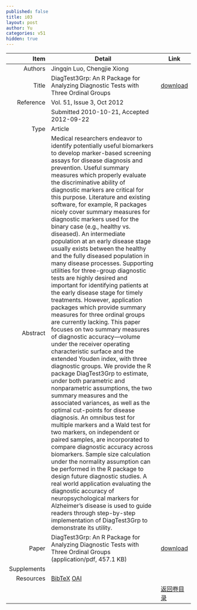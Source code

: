 ```yaml
---
published: false
title: i03
layout: post
author: Yu
categories: v51
hidden: true
---
```


| Item | Detail | Link |
|---:|---|---|
| Authors | Jingqin Luo, Chengjie Xiong| |
| Title |DiagTest3Grp: An R Package for Analyzing Diagnostic Tests with Three Ordinal Groups | [download](http://www.jstatsoft.org/v51/i03/paper) |
| Reference |Vol. 51, Issue 3, Oct 2012 | |
| | Submitted 2010-10-21, Accepted 2012-09-22| | 
| Type | Article| |
| Abstract | Medical researchers endeavor to identify potentially useful biomarkers to develop marker-based screening assays for disease diagnosis and prevention. Useful summary measures which properly evaluate the discriminative ability of diagnostic markers are critical for this purpose. Literature and existing software, for example, R packages nicely cover summary measures for diagnostic markers used for the binary case (e.g., healthy vs. diseased). An intermediate population at an early disease stage usually exists between the healthy and the fully diseased population in many disease processes. Supporting utilities for three-group diagnostic tests are highly desired and important for identifying patients at the early disease stage for timely treatments. However, application packages which provide summary measures for three ordinal groups are currently lacking. This paper focuses on two summary measures of diagnostic accuracy—volume under the receiver operating characteristic surface and the extended Youden index, with three diagnostic groups. We provide the R package DiagTest3Grp to estimate, under both parametric and nonparametric assumptions, the two summary measures and the associated variances, as well as the optimal cut-points for disease diagnosis. An omnibus test for multiple markers and a Wald test for two markers, on independent or paired samples, are incorporated to compare diagnostic accuracy across biomarkers. Sample size calculation under the normality assumption can be performed in the R package to design future diagnostic studies. A real world application evaluating the diagnostic accuracy of neuropsychological markers for Alzheimer’s disease is used to guide readers through step-by-step implementation of DiagTest3Grp to demonstrate its utility.| |
| Paper | DiagTest3Grp: An R Package for Analyzing Diagnostic Tests with Three Ordinal Groups  (application/pdf, 457.1 KB)| [download](http://www.jstatsoft.org/v51/i03/paper) |
| Supplements | | |
| Resources | [BibTeX](http://www.jstatsoft.org/v51/i03/bibtex) [OAI](http://www.jstatsoft.org/oai?verb=GetRecord&identifier=oai.jstatsoft/v51/i03&prefix=oai_dc)| |
| |  | [返回卷目录]({{site.baseurl}}/volume/v51.html) |
